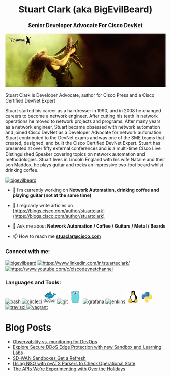 <h1 align="center">Stuart Clark (aka BigEvilBeard)</h1>
<h3 align="center">Senior Developer Advocate For Cisco DevNet</h3>


![DimebagImage](./images/dimebag.jpeg)

Stuart Clark is Developer Advocate, author for Cisco Press and a Cisco Certified DevNet Expert

Stuart started his career as a hairdresser in 1990, and in 2008 he changed careers to become a network engineer. After cutting his teeth in network operations he moved to network projects and programs. After many years as a network engineer, Stuart became obsessed with network automation and joined Cisco DevNet as a Developer Advocate for network automation. Stuart contributed to the DevNet exams and was one of the SME teams that created, designed, and built the Cisco Certified DevNet Expert. Stuart has presented at over fifty external conferences and is a multi-time Cisco Live Distinguished Speaker covering topics on network automation and methodologies. Stuart lives in Lincoln England with his wife Natalie and their son Maddox, he plays guitar and rocks an impressive two-foot beard whilst drinking coffee.


<p align="left"> <a href="https://twitter.com/bigevilbeard" target="blank"><img src="https://img.shields.io/twitter/follow/bigevilbeard?logo=twitter&style=for-the-badge" alt="bigevilbeard" /></a> </p>

- 🔭 I’m currently working on **Network Automation, drinking coffee and playing guitar (not at the same time)**

- 📝 I regularly write articles on [https://blogs.cisco.com/author/stuartclark](https://blogs.cisco.com/author/stuartclark)

- 💬 Ask me about **Network Automation / Coffee / Guitars / Metal / Beards**

- 📫 How to reach me **stuaclar@cisco.com**

<h3 align="left">Connect with me:</h3>
<p align="left">
<a href="https://twitter.com/bigevilbeard" target="blank"><img align="center" src="https://raw.githubusercontent.com/rahuldkjain/github-profile-readme-generator/master/src/images/icons/Social/twitter.svg" alt="bigevilbeard" height="30" width="40" /></a>
<a href="https://linkedin.com/in/https://www.linkedin.com/in/stuarteclark/" target="blank"><img align="center" src="https://raw.githubusercontent.com/rahuldkjain/github-profile-readme-generator/master/src/images/icons/Social/linked-in-alt.svg" alt="https://www.linkedin.com/in/stuarteclark/" height="30" width="40" /></a>
<a href="https://www.youtube.com/c/ciscodevnetchannel" target="blank"><img align="center" src="https://raw.githubusercontent.com/rahuldkjain/github-profile-readme-generator/master/src/images/icons/Social/youtube.svg" alt="https://www.youtube.com/c/ciscodevnetchannel" height="30" width="40" /></a>
</p>

<h3 align="left">Languages and Tools:</h3>
<p align="left"> <a href="https://www.gnu.org/software/bash/" target="_blank" rel="noreferrer"> <img src="https://www.vectorlogo.zone/logos/gnu_bash/gnu_bash-icon.svg" alt="bash" width="40" height="40"/> </a> <a href="https://circleci.com" target="_blank" rel="noreferrer"> <img src="https://www.vectorlogo.zone/logos/circleci/circleci-icon.svg" alt="circleci" width="40" height="40"/> </a> <a href="https://www.docker.com/" target="_blank" rel="noreferrer"> <img src="https://raw.githubusercontent.com/devicons/devicon/master/icons/docker/docker-original-wordmark.svg" alt="docker" width="40" height="40"/> </a> <a href="https://git-scm.com/" target="_blank" rel="noreferrer"> <img src="https://www.vectorlogo.zone/logos/git-scm/git-scm-icon.svg" alt="git" width="40" height="40"/> </a> <a href="https://golang.org" target="_blank" rel="noreferrer"> <img src="https://raw.githubusercontent.com/devicons/devicon/master/icons/go/go-original.svg" alt="go" width="40" height="40"/> </a> <a href="https://grafana.com" target="_blank" rel="noreferrer"> <img src="https://www.vectorlogo.zone/logos/grafana/grafana-icon.svg" alt="grafana" width="40" height="40"/> </a> <a href="https://www.jenkins.io" target="_blank" rel="noreferrer"> <img src="https://www.vectorlogo.zone/logos/jenkins/jenkins-icon.svg" alt="jenkins" width="40" height="40"/> </a> <a href="https://www.linux.org/" target="_blank" rel="noreferrer"> <img src="https://raw.githubusercontent.com/devicons/devicon/master/icons/linux/linux-original.svg" alt="linux" width="40" height="40"/> </a> <a href="https://www.python.org" target="_blank" rel="noreferrer"> <img src="https://raw.githubusercontent.com/devicons/devicon/master/icons/python/python-original.svg" alt="python" width="40" height="40"/> </a> <a href="https://travis-ci.org" target="_blank" rel="noreferrer"> <img src="https://www.vectorlogo.zone/logos/travis-ci/travis-ci-icon.svg" alt="travisci" width="40" height="40"/> </a> <a href="https://www.vagrantup.com/" target="_blank" rel="noreferrer"> <img src="https://www.vectorlogo.zone/logos/vagrantup/vagrantup-icon.svg" alt="vagrant" width="40" height="40"/> </a> </p>


# Blog Posts
<!-- BLOG-POST-LIST:START -->
- [Observability vs. monitoring for DevOps](https://blogs.cisco.com/developer/observabilityvsmonitoringdevops01)
- [Explore Secure DDoS Edge Protection with new Sandbox and Learning Labs](https://blogs.cisco.com/developer/secureedgeprotection01)
- [SD-WAN Sandboxes Get a Refresh](https://blogs.cisco.com/developer/sdwansandboxrefresh01)
- [Using NSO with pyATS Parsers to Check Operational State](https://blogs.cisco.com/developer/nsowithpyatsparsers01)
- [The APIs We’re Experimenting with Over the Holidays](https://blogs.cisco.com/developer/holidayapis01)
<!-- BLOG-POST-LIST:END --> 
